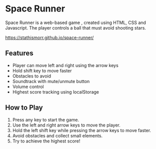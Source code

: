 # Space Runner

Space Runner is a web-based game , created using HTML, CSS and Javascript.
The player controls a ball that must avoid shooting stars.

https://stathismorr.github.io/space-runner/

## Features

- Player can move left and right using the arrow keys
- Hold shift key to move faster
- Obstacles to avoid
- Soundtrack with mute/unmute button
- Volume control
- Highest score tracking using localStorage

## How to Play

1. Press any key to start the game.
2. Use the left and right arrow keys to move the player.
3. Hold the left shift key while pressing the arrow keys to move faster.
4. Avoid obstacles and collect small elements.
5. Try to achieve the highest score!
